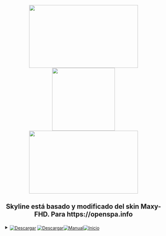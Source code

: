<p align="center"><img src="https://gitea.es/elduque/skyline/raw/branch/main/local/plugin.png" width="350" height="202"/>  <img src="https://gitea.es/elduque/skyline/raw/branch/main/local/qrcode_gitea.es.png" width="202" height="202"/>  <img src="https://gitea.es/elduque/skyline/raw/branch/main/local/prev.png" width="350" height="202"/></p> 
<h2><p align="center">Skyline está basado y modificado del skin Maxy-FHD. Para https://openspa.info</p></h2> 
<details>
    <summary>
        <a href="https://gitea.es/elduque/skyline/raw/branch/main/local/Skyline_all.ipk"><code></code><img align="center" alt="Descargar" src="https://img.shields.io/badge/Descargar%20Ipk-De%20Aqui-32CD32"></a>
        <span></span>
        <strong><code></code></strong>
        <span></span>
       <a href="https://gitea.es/elduque/skyline/raw/branch/main/local/Skyline_all.ipk"> <img align="center" alt="Descargar" src="https://img.shields.io/badge/Ultima%20Version-2.9.1-32CD32"><code></code><a href="https://gitea.es/elduque/skyline/wiki"><img align="center" alt="Manual" src="https://img.shields.io/badge/Ir%20Al-%20Manual%20Instalacion-32CD32"><a href="https://gitea.es/elduque/skyline/"><code></code><img align="center" alt="Inicio" src="https://img.shields.io/badge/Ir%20A-%20%20Pagina%20Inicio-32CD32"></a>
       </summary>
    </details>